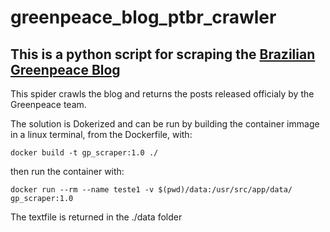 # greenpeace_blog_ptbr_crawler

## This is a python script for scraping the [Brazilian Greenpeace Blog](https://www.greenpeace.org/brasil/blog/)

This spider crawls the blog and returns the posts released officialy by the Greenpeace team.

The solution is Dokerized and can be run by building the container immage in a linux terminal, from the Dockerfile, with:

```shell
docker build -t gp_scraper:1.0 ./
```

then run the container with:

```shell
docker run --rm --name teste1 -v $(pwd)/data:/usr/src/app/data/ gp_scraper:1.0
```

The textfile is returned in the ./data folder
